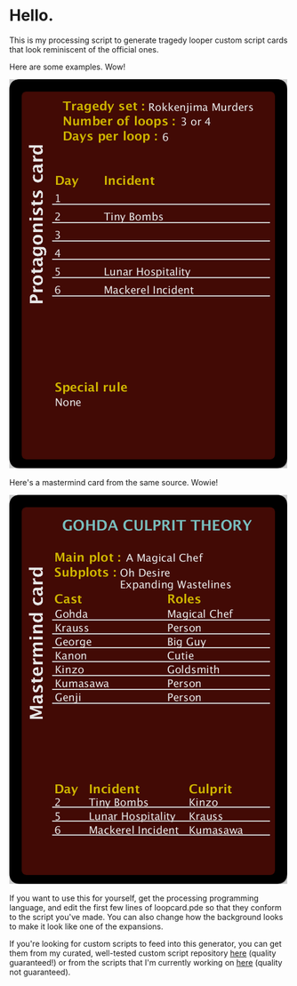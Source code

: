 # Hello.

This is my processing script to generate tragedy looper custom script cards that look reminiscent of the official ones.

Here are some examples. Wow!

![godha](gohda.png "very cool")

Here's a mastermind card from the same source. Wowie!

![gohda](gohdamm.png "neato")

If you want to use this for yourself, get the processing programming language, and edit the first few lines of loopcard.pde so that they conform to the script you've made. You can also change how the background looks to make it look like one of the expansions.

If you're looking for custom scripts to feed into this generator, you can get them from my curated, well-tested custom script repository [here](https://github.com/Redless/script-collection) (quality guaranteed!) or from the scripts that I'm currently working on [here](https://github.com/Redless/looper-workbench) (quality not guaranteed).
